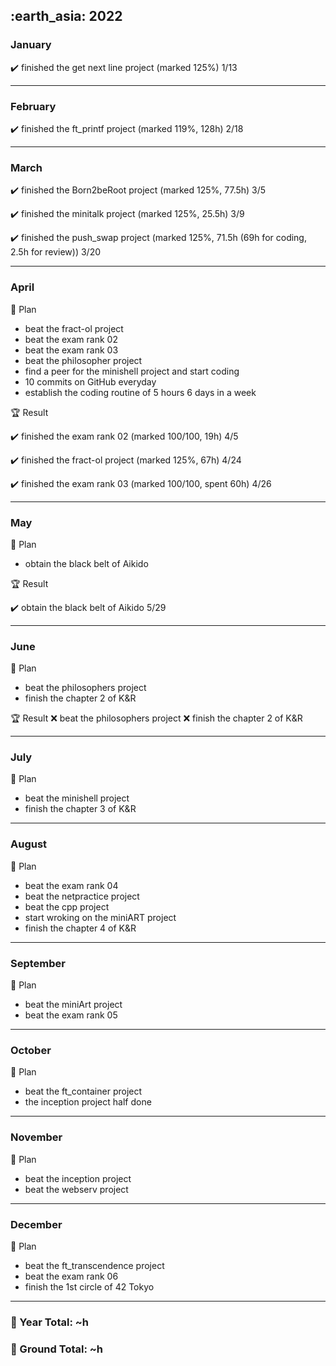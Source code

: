 <h2> :earth_asia: 2022 </h2>


<h3> January </h3>

:heavy_check_mark: finished the get next line project (marked 125%) 1/13

---

<h3> February </h3>

:heavy_check_mark: finished the ft_printf project (marked 119%, 128h) 2/18

---

<h3> March </h3>

:heavy_check_mark: finished the Born2beRoot project (marked 125%, 77.5h) 3/5

:heavy_check_mark: finished the minitalk project (marked 125%, 25.5h) 3/9

:heavy_check_mark: finished the push_swap project (marked 125%, 71.5h (69h for coding, 2.5h for review)) 3/20

---

<h3>  April </h3>


:dart: Plan
- beat the fract-ol project
- beat the exam rank 02
- beat the exam rank 03
- beat the philosopher project
- find a peer for the minishell project and start coding
- 10 commits on GitHub everyday
- establish the coding routine of 5 hours 6 days in a week

:trophy: Result

:heavy_check_mark: finished the exam rank 02 (marked 100/100, 19h) 4/5

:heavy_check_mark: finished the fract-ol project (marked 125%, 67h) 4/24

:heavy_check_mark: finished the exam rank 03 (marked 100/100, spent 60h) 4/26

---

<h3>  May </h3>

:dart: Plan
- obtain the black belt of Aikido

:trophy: Result

:heavy_check_mark: obtain the black belt of Aikido 5/29



---

<h3>  June </h3>

:dart: Plan
- beat the philosophers project
- finish the chapter 2 of K&R

:trophy: Result
:x: beat the philosophers project
:x: finish the chapter 2 of K&R

---

<h3>  July </h3>

:dart: Plan
- beat the minishell project
- finish the chapter 3 of K&R

---

<h3>  August </h3>

:dart: Plan
- beat the exam rank 04
- beat the netpractice project 
- beat the cpp project 
- start wroking on the miniART project
- finish the chapter 4 of K&R
 
 ---
 
<h3> September </h3>

:dart: Plan
- beat the miniArt project
- beat the exam rank 05

---

<h3>  October </h3>

:dart: Plan
- beat the ft_container project
- the inception project half done

---

<h3>  November </h3>

:dart: Plan
- beat the inception project
- beat the webserv project

---

<h3> December </h3>

:dart: Plan
- beat the ft_transcendence project
- beat the exam rank 06
- finish the 1st circle of 42 Tokyo


---


<h3>📍 Year Total: ~h<br></h3>
<h3>📍 Ground Total: ~h</h3>

